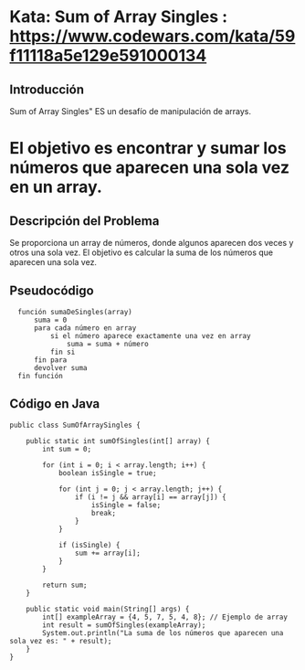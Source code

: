 # Kata: Sum of Array Singles : https://www.codewars.com/kata/59f11118a5e129e591000134

## Introducción
Sum of Array Singles" ES un desafío de manipulación de arrays. 

# El objetivo es encontrar y sumar los números que aparecen una sola vez en un array.

## Descripción del Problema
Se proporciona un array de números, donde algunos aparecen dos veces y otros una sola vez. El objetivo es calcular la suma de los números que aparecen una sola vez.

## Pseudocódigo

      función sumaDeSingles(array)
          suma = 0
          para cada número en array
              si el número aparece exactamente una vez en array
                  suma = suma + número
              fin si
          fin para
          devolver suma
      fin función

## Código en Java

    public class SumOfArraySingles {
    
        public static int sumOfSingles(int[] array) {
            int sum = 0;
    
            for (int i = 0; i < array.length; i++) {
                boolean isSingle = true;
    
                for (int j = 0; j < array.length; j++) {
                    if (i != j && array[i] == array[j]) {
                        isSingle = false;
                        break;
                    }
                }
    
                if (isSingle) {
                    sum += array[i];
                }
            }
    
            return sum;
        }
    
        public static void main(String[] args) {
            int[] exampleArray = {4, 5, 7, 5, 4, 8}; // Ejemplo de array
            int result = sumOfSingles(exampleArray);
            System.out.println("La suma de los números que aparecen una sola vez es: " + result);
        }
    }
